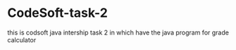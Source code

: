 # CodeSoft-task-2
this is codsoft java intership task 2 in which have the java program for grade calculator

